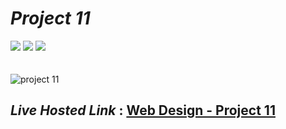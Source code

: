 # _Project 11_

<img src="https://img.shields.io/badge/Project%211-Website-brightgreen">&nbsp;<img src="https://img.shields.io/badge/Used-HTML5-orange">&nbsp;<img src="https://img.shields.io/badge/Used-CSS3-blue">
<br><br><br>
![project 11](https://user-images.githubusercontent.com/91872149/182898360-35543f79-982f-405d-a289-e507cf3ac652.png)





## _Live Hosted Link_ : [Web Design - Project 11](https://live-class-assignment-11.netlify.app/)
